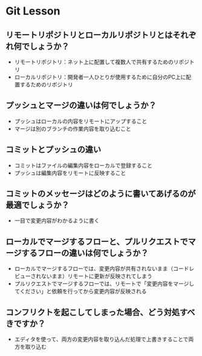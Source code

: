 # Git Lesson

## リモートリポジトリとローカルリポジトリとはそれぞれ何でしょうか？

  - リモートリポジトリ：ネット上に配置して複数人で共有するためのリポジトリ
  - ローカルリポジトリ：開発者一人ひとりが使用するために自分のPC上に配置するためのリポジトリ

## プッシュとマージの違いは何でしょうか？

  - プッシュはローカルの内容をリモートにアップすること
  - マージは別のブランチの作業内容を取り込むこと

## コミットとプッシュの違い

  - コミットはファイルの編集内容をローカルで登録すること
  - プッシュは編集内容をリモートに反映すること

## コミットのメッセージはどのように書いてあげるのが最適でしょうか？

  - 一目で変更内容がわかるように書く

## ローカルでマージするフローと、プルリクエストでマージするフローの違いは何でしょうか？

  - ローカルでマージするフローでは、変更内容が共有されないまま（コードレビューされないまま）リモートに更新が反映されてしまう
  - プルリクエストでマージするフローでは、リモートで「変更内容をマージしてください」と依頼を行ってから変更内容が反映される

## コンフリクトを起こしてしまった場合、どう対処すべきですか？

  - エディタを使って、両方の変更内容を取り込んだ処理で上書きすることで両方を取り込む